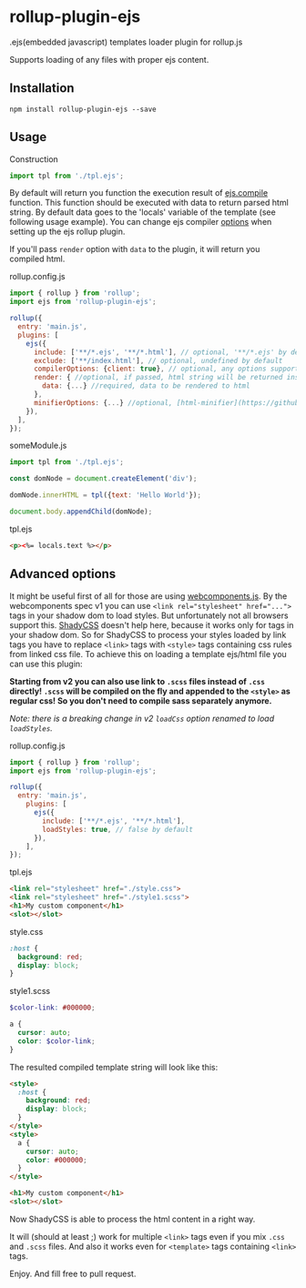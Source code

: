 # rollup-plugin-ejs
.ejs(embedded javascript) templates loader plugin for rollup.js

Supports loading of any files with proper ejs content.

## Installation
```
npm install rollup-plugin-ejs --save
```

## Usage
Construction
```javascript
import tpl from './tpl.ejs';
```
By default will return you function the execution result of [ejs.compile](https://github.com/mde/ejs#usage) function.
This function should be executed with data to return parsed html string.
By default data goes to the 'locals' variable of the template (see following usage example).
You can change ejs compiler [options](https://github.com/mde/ejs#options) when setting up the ejs rollup plugin.

If you'll pass `render` option with `data` to the plugin, it will return you compiled html.

rollup.config.js
```javascript
import { rollup } from 'rollup';
import ejs from 'rollup-plugin-ejs';

rollup({
  entry: 'main.js',
  plugins: [
    ejs({
      include: ['**/*.ejs', '**/*.html'], // optional, '**/*.ejs' by default
      exclude: ['**/index.html'], // optional, undefined by default
      compilerOptions: {client: true}, // optional, any options supported by ejs compiler
      render: { //optional, if passed, html string will be returned instead of template render function
        data: {...} //required, data to be rendered to html
      },
      minifierOptions: {...} //optional, [html-minifier](https://github.com/kangax/html-minifier) options, won't minify by default, if not passed
    }),
  ],
});
```

someModule.js
```javascript
import tpl from './tpl.ejs';

const domNode = document.createElement('div');

domNode.innerHTML = tpl({text: 'Hello World'});

document.body.appendChild(domNode);
```

tpl.ejs
```html
<p><%= locals.text %></p>
```

## Advanced options

It might be useful first of all for those are using [webcomponents.js](https://github.com/webcomponents/polyfills/tree/master/packages/webcomponentsjs).
By the webcomponents spec v1 you can use ```<link rel="stylesheet" href="...">``` tags in your shadow dom to load styles. 
But unfortunately not all browsers support this.
[ShadyCSS](https://github.com/webcomponents/polyfills/tree/master/packages/shadycss) doesn't help here, because it works only for <style>...</style> tags in your shadow dom.
So for ShadyCSS to process your styles loaded by link tags you have to replace ```<link>``` tags with ```<style>``` tags containing css rules from linked css file.
To achieve this on loading a template ejs/html file you can use this plugin:

**Starting from v2 you can also use link to ```.scss``` files instead of ```.css``` directly! ```.scss``` will be compiled on the fly and appended to the ```<style>``` as regular css! So you don't need to compile sass separately anymore.**

_Note: there is a breaking change in v2 ```loadCss``` option renamed to load ```loadStyles```._

rollup.config.js
```javascript
import { rollup } from 'rollup';
import ejs from 'rollup-plugin-ejs';

rollup({
  entry: 'main.js',
    plugins: [
      ejs({
        include: ['**/*.ejs', '**/*.html'],
        loadStyles: true, // false by default
      }),
    ],
});
```

tpl.ejs
```html
<link rel="stylesheet" href="./style.css">
<link rel="stylesheet" href="./style1.scss">
<h1>My custom component</h1>
<slot></slot>
```

style.css
```css
:host {
  background: red;
  display: block;
}
```

style1.scss
```scss
$color-link: #000000;

a {
  cursor: auto;
  color: $color-link;
}
```

The resulted compiled template string will look like this:

```html
<style>
  :host {
    background: red;
    display: block;
  }
</style>
<style>
  a {
    cursor: auto;
    color: #000000;
  }
</style>

<h1>My custom component</h1>
<slot></slot>
```

Now ShadyCSS is able to process the html content in a right way.

It will (should at least ;) work for multiple ```<link>``` tags even if you mix ```.css``` and ```.scss``` files. 
And also it works even for ```<template>``` tags containing ```<link>``` tags.


Enjoy. And fill free to pull request.
